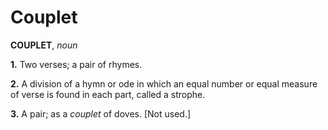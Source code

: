 # Couplet

**COUPLET**, _noun_

**1.** Two verses; a pair of rhymes.

**2.** A division of a hymn or ode in which an equal number or equal measure of verse is found in each part, called a strophe.

**3.** A pair; as a _couplet_ of doves. \[Not used.\]